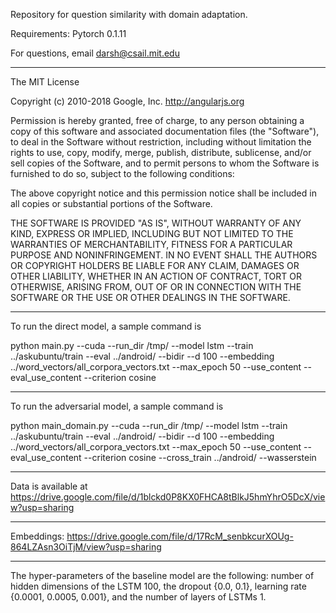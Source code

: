 Repository for question similarity with domain adaptation.

Requirements: Pytorch 0.1.11

For questions, email darsh@csail.mit.edu

-----------------------------------------------------------------------------
The MIT License

Copyright (c) 2010-2018 Google, Inc. http://angularjs.org

Permission is hereby granted, free of charge, to any person obtaining a copy
of this software and associated documentation files (the "Software"), to deal
in the Software without restriction, including without limitation the rights
to use, copy, modify, merge, publish, distribute, sublicense, and/or sell
copies of the Software, and to permit persons to whom the Software is
furnished to do so, subject to the following conditions:

The above copyright notice and this permission notice shall be included in
all copies or substantial portions of the Software.

THE SOFTWARE IS PROVIDED "AS IS", WITHOUT WARRANTY OF ANY KIND, EXPRESS OR
IMPLIED, INCLUDING BUT NOT LIMITED TO THE WARRANTIES OF MERCHANTABILITY,
FITNESS FOR A PARTICULAR PURPOSE AND NONINFRINGEMENT. IN NO EVENT SHALL THE
AUTHORS OR COPYRIGHT HOLDERS BE LIABLE FOR ANY CLAIM, DAMAGES OR OTHER
LIABILITY, WHETHER IN AN ACTION OF CONTRACT, TORT OR OTHERWISE, ARISING FROM,
OUT OF OR IN CONNECTION WITH THE SOFTWARE OR THE USE OR OTHER DEALINGS IN
THE SOFTWARE.

------------------------------------------------------------------------------

To run the direct model, a sample command is 

python main.py --cuda --run_dir /tmp/ --model lstm --train ../askubuntu/train --eval ../android/ --bidir --d 100 --embedding ../word_vectors/all_corpora_vectors.txt --max_epoch 50 --use_content --eval_use_content --criterion cosine

-------------------------------------------------------------------------------

To run the adversarial model, a sample command is 

python main_domain.py --cuda --run_dir /tmp/ --model lstm --train ../askubuntu/train --eval ../android/ --bidir --d 100 --embedding ../word_vectors/all_corpora_vectors.txt --max_epoch 50 --use_content --eval_use_content --criterion cosine --cross_train ../android/ --wasserstein

-------------------------------------------------------------------------------

Data is available at https://drive.google.com/file/d/1blckd0P8KX0FHCA8tBlkJ5hmYhrO5DcX/view?usp=sharing

-------------------------------------------------------------------------------
Embeddings: https://drive.google.com/file/d/17RcM_senbkcurXOUg-864LZAsn3OiTjM/view?usp=sharing

-------------------------------------------------------------------------------
The hyper-parameters of the baseline model are the following:  number of hidden dimensions of the LSTM 100, the dropout {0.0, 0.1}, learning rate {0.0001, 0.0005, 0.001}, and the number of layers of LSTMs 1.

